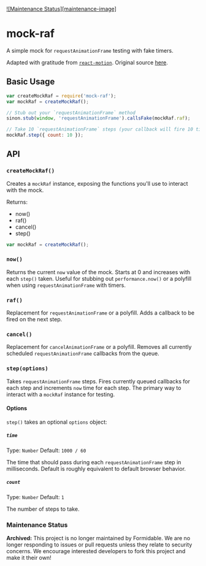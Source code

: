 [![Maintenance Status][maintenance-image]](#maintenance-status)

# mock-raf

A simple mock for `requestAnimationFrame` testing with fake timers.

Adapted with gratitude from [`react-motion`](https://github.com/chenglou/react-motion/blob/dafff3f2b00ac11f39d91f3363cc97de664b2406/test/createMockRaf.js). Original source [here](https://github.com/chenglou/react-motion/blob/dafff3f2b00ac11f39d91f3363cc97de664b2406/test/createMockRaf.js).

## Basic Usage

```js
var createMockRaf = require('mock-raf');
var mockRaf = createMockRaf();

// Stub out your `requestAnimationFrame` method
sinon.stub(window, 'requestAnimationFrame').callsFake(mockRaf.raf);

// Take 10 `requestAnimationFrame` steps (your callback will fire 10 times)
mockRaf.step({ count: 10 });
```

## API

### `createMockRaf()`

Creates a `mockRaf` instance, exposing the functions you'll use to interact with the mock.

Returns:

- now()
- raf()
- cancel()
- step()

```js
var mockRaf = createMockRaf();
```

### `now()`

Returns the current `now` value of the mock. Starts at 0 and increases with each `step()` taken. Useful for stubbing out `performance.now()` or a polyfill when using `requestAnimationFrame` with timers.

### `raf()`

Replacement for `requestAnimationFrame` or a polyfill. Adds a callback to be fired on the next step.

### `cancel()`

Replacement for `cancelAnimationFrame` or a polyfill. Removes all currently scheduled `requestAnimationFrame` callbacks from the queue.

### `step(options)`

Takes `requestAnimationFrame` steps. Fires currently queued callbacks for each step and increments `now` time for each step. The primary way to interact with a `mockRaf` instance for testing.

#### Options

`step()` takes an optional `options` object:

##### `time`

Type: `Number` Default: `1000 / 60`

The time that should pass during each `requestAnimationFrame` step in milliseconds. Default is roughly equivalent to default browser behavior.

##### `count`

Type: `Number` Default: `1`

The number of steps to take.

### Maintenance Status

**Archived:** This project is no longer maintained by Formidable. We are no longer responding to issues or pull requests unless they relate to security concerns. We encourage interested developers to fork this project and make it their own!

